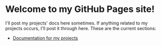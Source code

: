 # Welcome to my GitHub Pages site!

I'll post my projects' docs here sometimes. If anything related to my projects occurs, I'll post it through here.
These are the current sections:

- [Documentation for my projects](documentation)